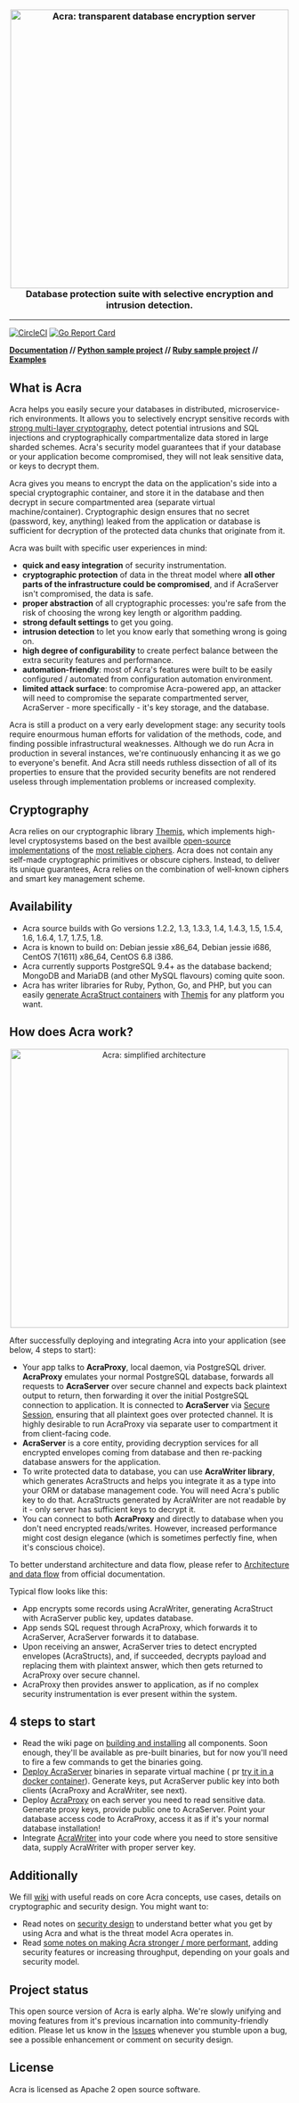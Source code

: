 <h3 align="center">
  <a href="https://www.cossacklabs.com"><img src="https://github.com/cossacklabs/acra/wiki/Images/acra_web.jpg" alt="Acra: transparent database encryption server" width="500"></a>
  <br>
  Database protection suite with selective encryption and intrusion detection.
  <br>
</h3>

-----

[![CircleCI](https://circleci.com/gh/cossacklabs/acra/tree/master.svg?style=shield)](https://circleci.com/gh/cossacklabs/acra)
[![Go Report Card](https://goreportcard.com/badge/github.com/cossacklabs/acra)](https://goreportcard.com/report/github.com/cossacklabs/acra)

**[Documentation](https://github.com/cossacklabs/acra/wiki) // [Python sample project](https://github.com/cossacklabs/djangoproject.com) // [Ruby sample project](https://github.com/cossacklabs/rubygems.org) // [Examples](https://github.com/cossacklabs/acra/tree/master/examples)**

## What is Acra

Acra helps you easily secure your databases in distributed, microservice-rich environments. It allows you to selectively encrypt sensitive records with [strong multi-layer cryptography](https://github.com/cossacklabs/acra/wiki/AcraStruct), detect potential intrusions and SQL injections and cryptographically compartmentalize data stored in large sharded schemes. Acra's security model guarantees that if your database or your application become compromised, they will not leak sensitive data, or keys to decrypt them. 

Acra gives you means to encrypt the data on the application's side into a special cryptographic container, and store it in the database and then decrypt in secure compartmented area (separate virtual machine/container). Cryptographic design ensures that no secret (password, key, anything) leaked from the application or database is sufficient for decryption of the protected data chunks that originate from it. 

Acra was built with specific user experiences in mind: 
- **quick and easy integration** of security instrumentation.
- **cryptographic protection** of data in the threat model where **all other parts of the infrastructure could be compromised**, and if AcraServer isn't compromised, the data is safe. 
- **proper abstraction** of all cryptographic processes: you're safe from the risk of choosing the wrong key length or algorithm padding. 
- **strong default settings** to get you going. 
- **intrusion detection** to let you know early that something wrong is going on.
- **high degree of configurability** to create perfect balance between the extra security features and performance. 
- **automation-friendly**: most of Acra's features were built to be easily configured / automated from configuration automation environment.
- **limited attack surface**: to compromise Acra-powered app, an attacker will need to compromise the separate compartmented server, AcraServer - more specifically - it's key storage, and the database. 

Acra is still a product on a very early development stage: any security tools require enourmous human efforts for validation of the methods, code, and finding possible infrastructural weaknesses. Although we do run Acra in production in several instances, we're continuously enhancing it as we go to everyone's benefit. And Acra still needs ruthless dissection of all of its properties to ensure that the provided security benefits are not rendered useless through implementation problems or increased complexity.

## Cryptography

Acra relies on our cryptographic library [Themis](https://www.github.com/cossacklabs/themis), which implements high-level cryptosystems based on the best availble [open-source implementations](https://github.com/cossacklabs/themis/wiki/Cryptographic-donors) of the [most reliable ciphers](https://github.com/cossacklabs/themis/wiki/Soter). Acra does not contain any self-made cryptographic primitives or obscure ciphers. Instead, to deliver its unique guarantees, Acra relies on the combination of well-known ciphers and smart key management scheme.

## Availability

* Acra source builds with Go versions 1.2.2, 1.3, 1.3.3, 1.4, 1.4.3, 1.5, 1.5.4, 1.6, 1.6.4, 1.7, 1.7.5, 1.8.
* Acra is known to build on: Debian jessie x86_64, Debian jessie i686, CentOS 7(1611) x86_64, CentOS 6.8 i386.
* Acra currently supports PostgreSQL 9.4+ as the database backend; MongoDB and MariaDB (and other MySQL flavours) coming quite soon. 
* Acra has writer libraries for Ruby, Python, Go, and PHP, but you can easily [generate AcraStruct containers](https://github.com/cossacklabs/acra/wiki/AcraStruct) with [Themis](https://github.com/cossacklabs/themis) for any platform you want. 

## How does Acra work?

<p align="center"><img src="https://github.com/cossacklabs/acra/wiki/Images/simplified_arch.png" alt="Acra: simplified architecture" width="500"></p>

After successfully deploying and integrating Acra into your application (see below, 4 steps to start):

* Your app talks to **AcraProxy**, local daemon, via PostgreSQL driver. **AcraProxy**  emulates your normal PostgreSQL database, forwards all requests to **AcraServer** over secure channel and expects back plaintext output to return, then forwarding it over the initial PostgreSQL connection to application. It is connected to **AcraServer** via [Secure Session](https://github.com/cossacklabs/themis/wiki/Secure-Session-cryptosystem), ensuring that all plaintext goes over protected channel. It is highly desirable to run AcraProxy via separate user to compartment it from client-facing code. 
* **AcraServer** is a core entity, providing decryption services for all encrypted envelopes coming from database and then re-packing database answers for the application.
* To write protected data to database, you can use **AcraWriter library**, which generates AcraStructs and helps you  integrate it as a type into your ORM or database management code. You will need Acra's public key to do that. AcraStructs generated by AcraWriter are not readable by it - only server has sufficient keys to decrypt it. 
* You can connect to both **AcraProxy** and directly to database when you don't need encrypted reads/writes. However, increased performance might cost design elegance (which is sometimes perfectly fine, when it's conscious choice).

To better understand architecture and data flow, please refer to [Architecture and data flow](https://github.com/cossacklabs/acra/wiki/Architecture-and-data-flow) from official documentation.

Typical flow looks like this: 
- App encrypts some records using AcraWriter, generating AcraStruct with AcraServer public key, updates database. 
- App sends SQL request through AcraProxy, which forwards it to AcraServer, AcraServer forwards it to database. 
- Upon receiving an answer, AcraServer tries to detect encrypted envelopes (AcraStructs), and, if succeeded, decrypts payload and replacing them with plaintext answer, which then gets returned to AcraProxy over secure channel. 
- AcraProxy then provides answer to application, as if no complex security instrumentation is ever present within the system.

## 4 steps to start

* Read the wiki page on [building and installing](https://github.com/cossacklabs/acra/wiki/Quick-start-guide)  all components. Soon enough, they'll be available as pre-built binaries, but for now you'll need to fire a few commands to get the binaries going. 
* [Deploy AcraServer](https://github.com/cossacklabs/acra/wiki/Quick-start-guide) binaries in separate virtual machine ( pr [try it in a docker container](https://github.com/cossacklabs/acra/wiki/Trying-Acra-with-Docker)). Generate keys, put AcraServer public key into both clients (AcraProxy and AcraWriter, see next).
* Deploy [AcraProxy](https://github.com/cossacklabs/acra/wiki/AcraProxy-and-AcraWriter#acraproxy) on each server you need to read sensitive data. Generate proxy keys, provide public one to AcraServer. Point your database access code to AcraProxy, access it as if it's your normal database installation!
* Integrate [AcraWriter](https://github.com/cossacklabs/acra/wiki/AcraProxy-and-AcraWriter#acrawriter) into your code where you need to store sensitive data, supply AcraWriter with proper server key.

## Additionally

We fill [wiki](https://github.com/cossacklabs/acra/wiki) with useful reads on core Acra concepts, use cases, details on cryptographic and security design. You might want to:
- Read notes on [security design](https://github.com/cossacklabs/acra/wiki/Security-design) to understand better what you get by using Acra and what is the threat model Acra operates in. 
- Read [some notes on making Acra stronger / more performant](https://github.com/cossacklabs/acra/wiki/Tuning-Acra), adding security features or increasing throughput, depending on your goals and security model.

## Project status

This open source version of Acra is early alpha. We're slowly unifying and moving features from it's previous incarnation into community-friendly edition. Please let us know in the [Issues](https://www.github.com/cossacklabs/acra/issues) whenever you stumble upon a bug, see a possible enhancement or comment on security design.

## License

Acra is licensed as Apache 2 open source software.

